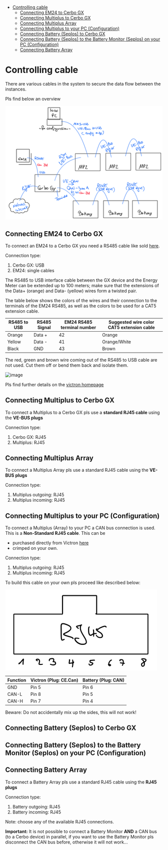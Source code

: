 - [Controlling cable](#controlling-cable)
  - [Connecting EM24 to Cerbo GX](#connecting-em24-to-cerbo-gx)
  - [Connecting Multiplus to Cerbo GX](#connecting-multiplus-to-cerbo-gx)
  - [Connecting Multiplus Array](#connecting-multiplus-array)
  - [Connecting Multiplus to your PC (Configuration)](#connecting-multiplus-to-your-pc-configuration)
  - [Connecting Battery (Seplos) to Cerbo GX](#connecting-battery-seplos-to-cerbo-gx)
  - [Connecting Battery (Seplos) to the Battery Monitor (Seplos) on your PC (Configuration)](#connecting-battery-seplos-to-the-battery-monitor-seplos-on-your-pc-configuration)
  - [Connecting Battery Array](#connecting-battery-array)


# Controlling cable

There are various cables in the system to secure the data flow between the instances. 

Pls find below an overview 

![cable overview](./controlcable_overview.png)

## Connecting EM24 to Cerbo GX

To connect an EM24 to a Cerbo GX you need a RS485 cable like sold [here](https://www.amazon.de/Victron-Energy-Interface-ASS030572018-Adapter-Kabel/dp/B09NRBLW96/). 

Connection type: 
1. Cerbo GX: USB 
2. EM24: single cables

The RS485 to USB interface cable between the GX device and the Energy Meter can be extended up to 100 meters; make sure that the extensions of the Data+ (orange) and Data- (yellow) wires form a twisted pair.

The table below shows the colors of the wires and their connection to the terminals of the EM24 RS485, as well as the colors to be used for a CAT5 extension cable.

|RS485 to USB|RS485 Signal|EM24 RS485 terminal number|Suggested wire color CAT5 extension cable|
|---|---|---|---|
|Orange|Data +|42|Orange|
|Yellow|Data -|41|Orange/White|
|Black|GND|43|Brown|

The red, green and brown wire coming out of the RS485 to USB cable are not used. Cut them off or bend them back and isolate them.

![image](https://www.victronenergy.com/media/pg/Energy_Meter_EM24_RS485/en/image/1640f1c986c3fa.svg)

Pls find further details on the [victron homepage](https://www.victronenergy.com/media/pg/Energy_Meter_EM24_RS485/en/installation-and-configuration.html#UUID-842df419-d17e-0830-4845-5c17d719ff1f)

## Connecting Multiplus to Cerbo GX

To connect a Multiplus to a Cerbo GX pls use a **standard RJ45 cable** using the **VE-BUS plugs**

Connection type: 
1. Cerbo GX: RJ45
2. Multiplus: RJ45

## Connecting Multiplus Array

To connect a Multiplus Array pls use a standard RJ45 cable using the **VE-BUS plugs**

Connection type: 
1. Multiplus outgoing: RJ45
2. Multiplus incoming: RJ45

## Connecting Multiplus to your PC (Configuration)

To connect a Multiplus (Array) to your PC a CAN bus connection is used. This is a **Non-Standard RJ45 cable**. This can be 

* purchased directly from Victron [here](https://greenakku.de/Zubehoer/Systemueberwachung/Interfaces/VE-Can-zu-CAN-bus-BMS-Typ-B-Kabel-5m::3676.html)
* crimped on your own.

Connection type: 
1. Multiplus outgoing: RJ45
2. Multiplus incoming: RJ45

To build this cable on your own pls proceed like described below: 

![cable overview](./rj45-pinning.png)

|Function|Victron (Plug: CE.Can)|Battery (Plug: CAN)|
|---|---|---|
|GND|Pin 5|Pin 6|
|CAN-L|Pin 8|Pin 5|
|CAN-H|Pin 7|Pin 4|

Beware: Do not accidentally mix up the sides, this will not work!

## Connecting Battery (Seplos) to Cerbo GX

## Connecting Battery (Seplos) to the Battery Monitor (Seplos) on your PC (Configuration)

## Connecting Battery Array

To connect a Battery Array pls use a standard RJ45 cable using the **RJ45 plugs**

Connection type: 
1. Battery outgoing: RJ45
2. Battery incoming: RJ45

Note: choose any of the available RJ45 connections.

**Important:** It is not possible to connect a Battery Monitor **AND** a CAN bus (to a Cerbo device) in parallel, if you want to use the Battery Monitor pls disconnect the CAN bus before, otherwise it will not work...
